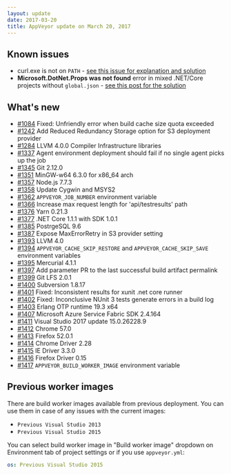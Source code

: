 ```yaml
---
layout: update
date: 2017-03-20
title: AppVeyor update on March 20, 2017
---
```


## Known issues

* curl.exe is not on `PATH` - [see this issue for explanation and solution](https://github.com/appveyor/ci/issues/1426)
* **Microsoft.DotNet.Props was not found** error in mixed .NET/Core projects without `global.json` - [see this post for the solution](https://github.com/appveyor/ci/issues/1377#issuecomment-287644271)

## What's new

* [#1084](https://github.com/appveyor/ci/issues/1084) Fixed: Unfriendly error when build cache size quota exceeded
* [#1242](https://github.com/appveyor/ci/issues/1242) Add Reduced Redundancy Storage option for S3 deployment provider
* [#1284](https://github.com/appveyor/ci/issues/1284) LLVM 4.0.0 Compiler Infrastructure libraries
* [#1337](https://github.com/appveyor/ci/issues/1337) Agent environment deployment should fail if no single agent picks up the job
* [#1345](https://github.com/appveyor/ci/issues/1345) Git 2.12.0
* [#1351](https://github.com/appveyor/ci/issues/1351) MinGW-w64 6.3.0 for x86_64 arch
* [#1357](https://github.com/appveyor/ci/issues/1357) Node.js 7.7.3
* [#1358](https://github.com/appveyor/ci/issues/1358) Update Cygwin and MSYS2
* [#1362](https://github.com/appveyor/ci/issues/1362) `APPVEYOR_JOB_NUMBER` environment variable
* [#1366](https://github.com/appveyor/ci/issues/1366) Increase max request length for 'api/testresults' path
* [#1376](https://github.com/appveyor/ci/issues/1376) Yarn 0.21.3
* [#1377](https://github.com/appveyor/ci/issues/1377) .NET Core 1.1.1 with SDK 1.0.1
* [#1385](https://github.com/appveyor/ci/issues/1385) PostrgeSQL 9.6
* [#1387](https://github.com/appveyor/ci/issues/1387) Expose MaxErrorRetry in S3 provider setting
* [#1393](https://github.com/appveyor/ci/issues/1393) LLVM 4.0
* [#1394](https://github.com/appveyor/ci/issues/1394) `APPVEYOR_CACHE_SKIP_RESTORE` and `APPVEYOR_CACHE_SKIP_SAVE` environment variables
* [#1395](https://github.com/appveyor/ci/issues/1395) Mercurial 4.1.1
* [#1397](https://github.com/appveyor/ci/issues/1397) Add parameter PR to the last successful build artifact permalink
* [#1399](https://github.com/appveyor/ci/issues/1399) Git LFS 2.0.1
* [#1400](https://github.com/appveyor/ci/issues/1400) Subversion 1.8.17
* [#1401](https://github.com/appveyor/ci/issues/1401) Fixed: Inconsistent results for xunit .net core runner
* [#1402](https://github.com/appveyor/ci/issues/1402) Fixed: Inconclusive NUnit 3 tests generate errors in a build log
* [#1403](https://github.com/appveyor/ci/issues/1403) Erlang OTP runtime 19.3 x64
* [#1407](https://github.com/appveyor/ci/issues/1407) Microsoft Azure Service Fabric SDK 2.4.164
* [#1411](https://github.com/appveyor/ci/issues/1411) Visual Studio 2017 update 15.0.26228.9
* [#1412](https://github.com/appveyor/ci/issues/1412) Chrome 57.0
* [#1413](https://github.com/appveyor/ci/issues/1413) Firefox 52.0.1
* [#1414](https://github.com/appveyor/ci/issues/1414) Chrome Driver 2.28
* [#1415](https://github.com/appveyor/ci/issues/1415) IE Driver 3.3.0
* [#1416](https://github.com/appveyor/ci/issues/1416) Firefox Driver 0.15
* [#1417](https://github.com/appveyor/ci/issues/1417) `APPVEYOR_BUILD_WORKER_IMAGE` environment variable

## Previous worker images

There are build worker images available from previous deployment. You can use them in case of any issues with the current images:

* `Previous Visual Studio 2013`
* `Previous Visual Studio 2015`

You can select build worker image in "Build worker image" dropdown on Environment tab of project settings or if you use `appveyor.yml`:

```yaml
os: Previous Visual Studio 2015
```
